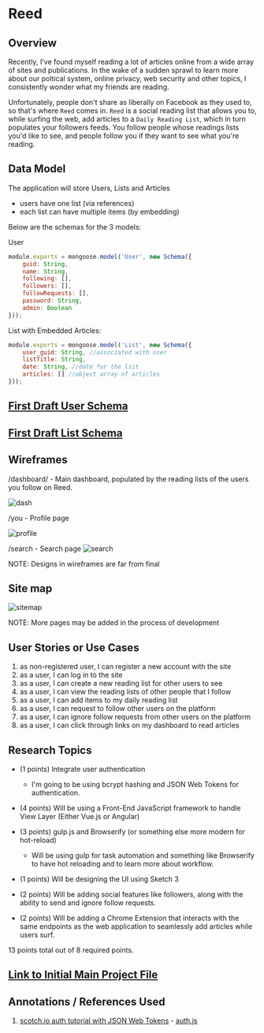 # Reed

## Overview
Recently, I've found myself reading a lot of articles online from a wide array of sites and publications. In the wake of a sudden sprawl to learn more about our poltical system, online privacy, web security and other topics, I consistently wonder what my friends are reading.

Unfortunately, people don't share as liberally on Facebook as they used to, so that's where `Reed` comes in. `Reed` is a social reading list that allows you to, while surfing the web, add articles to a `Daily Reading List`, which in turn populates your followers feeds. You follow people whose readings lists you'd like to see, and people follow you if they want to see what you're reading.


## Data Model

The application will store Users, Lists and Articles

* users have one list (via references)
* each list can have multiple items (by embedding)

Below are the schemas for the 3 models:

User

```javascript
module.exports = mongoose.model('User', new Schema({
    guid: String,
    name: String,
    following: [],
    followers: [],
    followRequests: [],
    password: String,
    admin: Boolean
}));
```

List with Embedded Articles:

```javascript
module.exports = mongoose.model('List', new Schema({
    user_guid: String, //associated with user
    listTitle: String,
    date: String, //date for the lsit
    articles: [] //object array of articles
}));
```
## [First Draft User Schema](server/models/user.js)
## [First Draft List Schema](server/models/list.js)

## Wireframes

/dashboard/ - Main dashboard, populated by the reading lists of the users you follow on Reed.

![dash](documentation/dashboard.png)

/you - Profile page

![profile](documentation/profile.png)

/search - Search page
![search](documentation/search.png)

NOTE: Designs in wireframes are far from final

## Site map

![sitemap](documentation/sitemap.png)

NOTE: More pages may be added in the process of development

## User Stories or Use Cases

1. as non-registered user, I can register a new account with the site
2. as a user, I can log in to the site
3. as a user, I can create a new reading list for other users to see
4. as a user, I can view the reading lists of other people that I follow
5. as a user, I can add items to my daily reading list
6. as a user, I can request to follow other users on the platform
7. as a user, I can ignore follow requests from other users on the platform
8. as a user, I can click through links on my dashboard to read articles

## Research Topics

* (1 points) Integrate user authentication
    * I'm going to be using bcrypt hashing and JSON Web Tokens for authentication.
   
* (4 points) Will be using a Front-End JavaScript framework to handle View Layer (Either Vue.js or Angular)
* (3 points) gulp.js and Browserify (or something else more modern for hot-reload)
    * Will be using gulp for task automation and something like Browserify to have hot reloading and to learn more about workflow.
* (1 points) Will be designing the UI using Sketch 3
* (2 points) Will be adding social features like followers, along with the ability to send and ignore follow requests.
* (2 points) Will be adding a Chrome Extension that interacts with the same endpoints as the web application to seamlessly add articles while users surf.

13 points total out of 8 required points.

## [Link to Initial Main Project File](server/server.js)


## Annotations / References Used
1. [scotch.io auth tutorial with JSON Web Tokens](https://scotch.io/tutorials/authenticate-a-node-js-api-with-json-web-tokens) - [auth.js](server/routes/auth.js)
